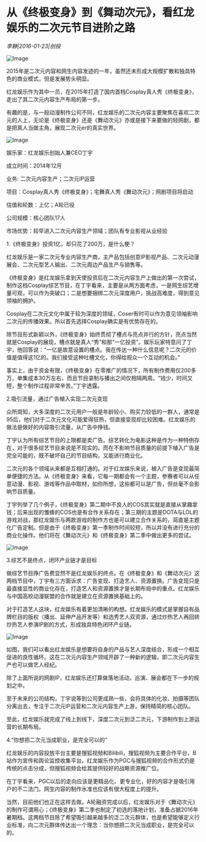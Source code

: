 # 从《终极变身》到《舞动次元》，看红龙娱乐的二次元节目进阶之路

*李静|2016-01-23|创投*

![Image](http://p1.pstatp.com/large/66bd000645243288b54a)

2015年是二次元内容和网生内容发迹的一年，虽然还未形成大规模扩散和独具特色的商业模式，但是发展势头明显。

红龙娱乐作为其中一员，在2015年打造了国内首档Cosplay真人秀《终极变身》，走出了其二次元内容生产布局的第一步。

有趣的是，与一般动漫制作公司不同，红龙娱乐的二次元内容主要聚焦在喜欢二次元的人上，无论是《终极变身》还是《舞动次元》亦或是接下来要做的轻网剧，都是把真人当做主角，展现二次元er的真实世界。

![Image](http://p2.pstatp.com/large/66c10004d067b9fd5e13)

娱乐家：红龙娱乐创始人兼CEO丁宇

成立时间：2014年12月

业务: 二次元内容生产；二次元IP运营

项目：Cosplay真人秀《终极变身》；宅舞真人秀《舞动次元》；网剧项目将启动

估值和轮数：上亿；A轮已役

公司规模：核心团队17人

市场优势：较早进入二次元内容生产领域；团队有专业影视从业经验

1.《终极变身》投资1亿，却只花了200万，是什么梗？

红龙娱乐是一家二次元专业内容生产商，主产品包括创意IP影视产品、二次元动漫展会、二次元型艺人输出、二次元周边产品生产与销售等。

《终极变身》是红龙娱乐拿到天使投资后在二次元内容生产上做出的第一次尝试，制作这档Cosplay综艺节目，在丁宇看来，主要是从两方面考虑，一是网生综艺增量可观，可以作为突破口；二是想要捆绑二次元深度用户，挑战高难度，得到意见领袖的拥护。

Cosplay在二次元文化中属于较为深度的领域，Coser有时可以作为意见领袖影响二次元的传播效果。所以首先选择Cosplay确实是有优势存在的。

除节目形式新颖以外，《终极变身》始终贯彻了槽点与亮点并行的方针，亮点当然就是Cosplay的展现，槽点就是真人“秀”和那“一亿投资”。娱乐玩家特意问了丁宇，他回答说：“一亿是故意设置的槽点。我在传达一种什么信息呢？二次元的价值是值得这1亿的。我们接受这种吐槽文化，你得给观众一个互动的机会。”

事实上，由于资金有限，《终极变身》在零推广的情况下，所有制作费用仅200多万，单集成本30万左右，而且节目录制与播出之间仅相隔两周。“钱少，时间又短，整个制作过程非常辛苦。”丁宇透露。

2.吸引流量，通过广告植入实现二次元变现

众所周知，大多深度的二次元用户一般是年龄较小、购买力较低的一群人，通常是95后，他们对于二次元文化可能爱得狂热，但直接变现却比较困难。红龙娱乐的做法是做好的内容吸引流量，从广告中挣钱。

丁宇认为所有综艺节目的上限都是卖广告。综艺转化为电影这种是作为一种特例存在，对于很多综艺节目来说是不现实的。而在不影响节目质量的前提下植入广告是完全可能的，既不破坏自己的节目结构，又能进行商业化。

二次元的各个领域从来都是互相打通的。对于红龙娱乐来说，植入广告是变现最简单便捷的方法。从《终极变身》来看，它每一期都会有一个主题，参赛者可以从任意动漫、影视、游戏等作品中取材，如你所想，这些都可以是广告，但丝毫不会影响节目质量。

丁宇列举了几个例子，《终极变身》第二期中不良人的COS其实就是直接从掌趣拿钱；后来出现的雏蜂的COS也是有合作关系存在；第三期的主题是DOTA与LOL的游戏对战，那红龙娱乐与两款游戏的制作方也是可以建立合作关系的，简直是主题化广告定制。但是由于《终极变身》第一季制作时间较短，所以并没有进行充分的商业化操作。他们将在《舞动次元》和《终极变身》第二季中做出更多的尝试。

![Image](http://p1.pstatp.com/large/66c20003a315746e80a6)

3.综艺不是终点，闭环产业链才是目标

做综艺节目挣广告费显然不是红龙娱乐的终点。在《终极变身》和《舞动次元》这两档节目中，丁宇有三方面诉求：广告变现、打造艺人、资源置换。广告变现只是最直接显性的商业化存在，打造艺人和资源置换才是长期布局中的重点。红龙娱乐与中国高校动漫联盟的合作就是建立在资源置换基础上的。

对于打造艺人这块，红龙娱乐有着更加清晰的构想。红龙娱乐的模式是掌握自有品牌栏目的版权（播出、延伸产品开发等）和选秀艺人双资源，通过炒热艺人再回转炒热艺人参演IP剧的方式，形成独具特色闭环产业链。

![Image](http://p1.pstatp.com/large/66bd000645233600a292)

如图，我们可以看出红龙娱乐是想要将自身的产品与艺人深度结合，形成一个相互促进的良性循环。这在二次元内容生产领域开辟了一种新的逻辑，即二次元内容生产也可以做艺人经纪。

除了上面所说的网剧IP，红龙娱乐还打算做落地活动，巡演、展会都在下一步的规划之中。

至于未来的公司结构，丁宇说等到公司更成熟一些，会将具体的化妆、拍摄等团队分离出去，专注于二次元IP运营和二次元内容生产上游，保持精简的核心团队。

至此，红龙娱乐就完成了线上到线下，深度二次元到泛二次元，下游制作到上游运营的长期布局。

4.“你想把二次元当成职业，是完全可以的”

红龙娱乐的内容投放平台主要是搜狐视频和Bilibili，搜狐视频为主要合作平台，B站作为宣传和舆论监控收集平台。红龙娱乐作为PGC与搜狐视频的合作形式仍是传统的点击分成，但搜狐视频会给其提供较好的战略资源推广位。

在丁宇看来，PGC以后的走向应该是更精品化、更专业化，好的内容才是吸引用户的不二法门。网生内容的制作水准也应该有很大程度上的提升。

当然，目前他们也正在这样去做。A轮融资完成以后，红龙娱乐对于《舞动次元》的制作可谓用心；《终极变身》第二季也制定了初选的落地计划，准备占据2016年暑期档。这两档节目除了希望吸引越来越多的泛二次元群体，也是希望能够定义行业标准，向二次元群体传达出一个理念：当你想把二次元当成职业，是完全可以的。


